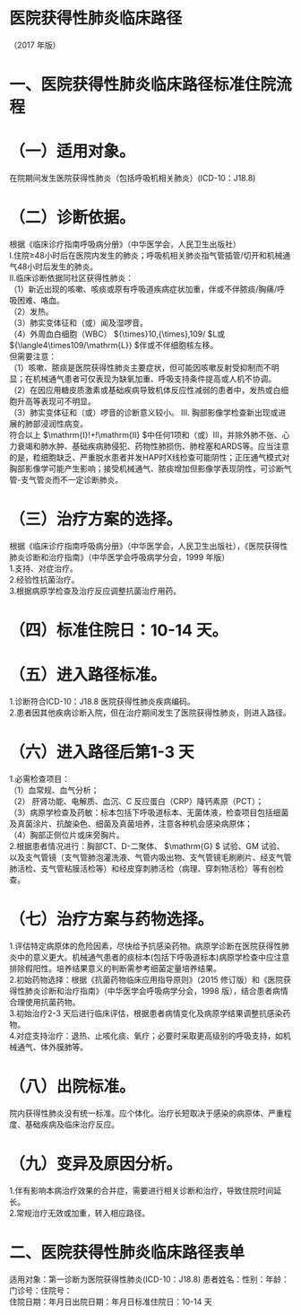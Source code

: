 # 医院获得性肺炎临床路径  
（2017 年版）  
# 一、医院获得性肺炎临床路径标准住院流程  
# （一）适用对象。  
在院期间发生医院获得性肺炎（包括呼吸机相关肺炎）(ICD-10：J18.8)  
# （二）诊断依据。  
根据《临床诊疗指南呼吸病分册》（中华医学会，人民卫生出版社）  
I.住院≥48小时后在医院内发生的肺炎；呼吸机相关肺炎指气管插管/切开和机械通气48小时后发生的肺炎。  
II.临床诊断依据同社区获得性肺炎：  
（1）新近出现的咳嗽、咳痰或原有呼吸道疾病症状加重，伴或不伴脓痰/胸痛/呼吸困难、咯血。  
（2）发热。  
（3）肺实变体征和（或）闻及湿啰音。  
（4）外周血白细胞（WBC） ${\times}10\,{\times}\,109/ $L或 ${\langle4\times109/\mathrm{L}} $伴或不伴细胞核左移。  
但需要注意：  
（1）咳嗽、脓痰是医院获得性肺炎主要症状，但可能因咳嗽反射受抑制而不明显；在机械通气患者可仅表现为缺氧加重、呼吸支持条件提高或人机不协调。  
（2）在因应用糖皮质激素或基础疾病导致机体反应性减弱的患者中，发热或白细胞升高等表现可不明显。  
（3）肺实变体征和（或）啰音的诊断意义较小。 III. 胸部影像学检查新出现或进展的肺部浸润性病变。  
符合以上 $\mathrm{I}\!+\!\mathrm{II} $中任何1项和（或）III，并除外肺不张、心力衰竭和肺水肿、基础疾病肺侵犯、药物性肺损伤、肺栓塞和ARDS等。应当注意的是，粒细胞缺乏、严重脱水患者并发HAP时X线检查可能阴性；正压通气模式对胸部影像学可能产生影响；接受机械通气、脓痰增加但影像学表现阴性，可诊断气管-支气管炎而不一定诊断肺炎。  
# （三）治疗方案的选择。  
根据《临床诊疗指南呼吸病分册》（中华医学会，人民卫生出版社），《医院获得性肺炎诊断和治疗指南》（中华医学会呼吸病学分会，1999 年版）  
1.支持、对症治疗。  
2.经验性抗菌治疗。  
3.根据病原学检查及治疗反应调整抗菌治疗用药。  
# （四）标准住院日：10-14 天。  
# （五）进入路径标准。  
1.诊断符合ICD-10：J18.8 医院获得性肺炎疾病编码。  
2.患者因其他疾病诊断入院，但在治疗期间发生了医院获得性肺炎，则进入路径。  
# （六）进入路径后第1-3 天  
1.必需检查项目：  
（1）血常规、血气分析；  
（2） 肝肾功能、电解质、血沉、C 反应蛋白（CRP）降钙素原（PCT）；  
（3）病原学检查及药敏：标本包括下呼吸道标本、无菌体液，检查项目包括细菌及真菌涂片、抗酸染色、细菌及真菌培养，注意各种机会感染病原体；  
（4）胸部正侧位片或床旁胸片。  
2.根据患者情况进行：胸部CT、D-二聚体、 $\mathrm{G} $  试验、GM 试验、以及支气管镜（支气管肺泡灌洗液、气管内吸出物、支气管镜毛刷刷片、经支气管肺活检、支气管粘膜活检等）和经皮穿刺肺活检（病理、穿刺物活检）等有创检查。  
# （七）治疗方案与药物选择。  
1.评估特定病原体的危险因素，尽快给予抗感染药物。病原学诊断在医院获得性肺炎中的意义更大。机械通气患者的痰标本(包括下呼吸道标本)病原学检查中应注意排除假阳性。培养结果意义的判断需参考细菌定量培养结果。  
2.初始药物选择：根据《抗菌药物临床应用指导原则》（2015 修订版）和《医院获得性肺炎诊断和治疗指南》（中华医学会呼吸病学分会，1998 版），结合患者病情合理使用抗菌药物。  
3.初始治疗2-3 天后进行临床评估，根据患者病情变化及病原学结果调整抗感染药物。  
4.对症支持治疗：退热、止咳化痰、氧疗；必要时采取更高级别的呼吸支持，如机械通气、体外膜肺等。  
# （八）出院标准。  
院内获得性肺炎没有统一标准。应个体化。治疗长短取决于感染的病原体、严重程度、基础疾病及临床治疗反应。  
# （九）变异及原因分析。  
1.伴有影响本病治疗效果的合并症，需要进行相关诊断和治疗，导致住院时间延长。  
2.常规治疗无效或加重，转入相应路径。  
# 二、医院获得性肺炎临床路径表单  
适用对象：第一诊断为医院获得性肺炎(ICD-10：J18.8) 患者姓名：性别：年龄：门诊号：住院号：  
住院日期：年月日出院日期：年月日标准住院日：10-14 天  
